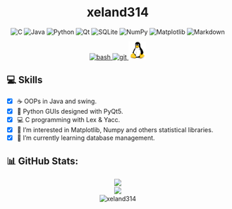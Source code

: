<div align="center">

# xeland314

![C](https://img.shields.io/badge/c-%2300599C.svg?style=for-the-badge&logo=c&logoColor=white)  ![Java](https://img.shields.io/badge/java-%23ED8B00.svg?style=for-the-badge&logo=java&logoColor=white) ![Python](https://img.shields.io/badge/python-3670A0?style=for-the-badge&logo=python&logoColor=ffdd54) ![Qt](https://img.shields.io/badge/Qt-%23217346.svg?style=for-the-badge&logo=Qt&logoColor=white) ![SQLite](https://img.shields.io/badge/sqlite-%2307405e.svg?style=for-the-badge&logo=sqlite&logoColor=white) ![NumPy](https://img.shields.io/badge/numpy-%23013243.svg?style=for-the-badge&logo=numpy&logoColor=white) ![Matplotlib](https://img.shields.io/badge/Matplotlib-%23ED8F11.svg?style=for-the-badge&logo=plotly&logoColor=%white) ![Markdown](https://img.shields.io/badge/markdown-%23000000.svg?style=for-the-badge&logo=markdown&logoColor=white)

<p align="center"> 
<a href="https://www.gnu.org/software/bash/" target="_blank" rel="noreferrer"> <img src="https://www.vectorlogo.zone/logos/gnu_bash/gnu_bash-icon.svg" alt="bash" width="40" height="40"/> </a> 
<a href="https://git-scm.com/" target="_blank" rel="noreferrer"> <img src="https://www.vectorlogo.zone/logos/git-scm/git-scm-icon.svg" alt="git" width="40" height="40"/> </a>
<a href="https://www.linux.org/" target="_blank" rel="noreferrer"> <img src="https://raw.githubusercontent.com/devicons/devicon/master/icons/linux/linux-original.svg" alt="linux" width="40" height="40"/> </a> 
</p>

</div>

## 💻 Skills

- [x] ☕ OOPs in Java and swing.
- [x] 🐍 Python GUIs designed with PyQt5.
- [x] 💻 C programming with Lex & Yacc.
- [x] 👀 I’m interested in Matplotlib, Numpy and others statistical libraries.
- [x] 🌱 I’m currently learning database management.

## 📊 GitHub Stats:

<p align="center">
<img align="center" src="https://github-readme-stats.vercel.app/api?username=xeland314&theme=city_lights&hide_border=false&include_all_commits=false&count_private=false"></img>
<br><img align="center" src="https://github-readme-stats.vercel.app/api/top-langs/?username=xeland314&theme=city_lights&hide_border=false&include_all_commits=false&count_private=false&layout=compact&langs_count=10t"></img>
<br><img align="center" src="https://github-readme-streak-stats.herokuapp.com/?user=xeland314&" alt="xeland314"></img></p>
